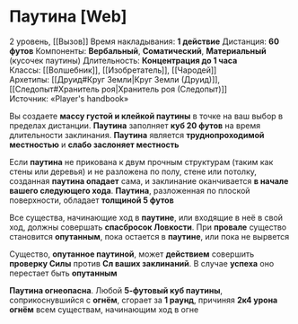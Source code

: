 # Паутина [Web]
2 уровень, [[Вызов]]
Время накладывания: **1 действие**
Дистанция: **60 футов**
Компоненты: **Вербальный**, **Соматический**, **Материальный** (кусочек паутины)
Длительность: **Концентрация до 1 часа**
Классы: [[Волшебник]], [[Изобретатель]], [[Чародей]]
Архетипы: [[Друид#Круг Земли|Круг Земли (Друид)]], [[Следопыт#Хранитель роя|Хранитель роя (Следопыт)]]
Источник: «Player's handbook»

Вы создаете **массу густой и клейкой паутины** в точке на ваш выбор в пределах дистанции. **Паутина** заполняет **куб 20 футов** на время длительности заклинания. **Паутина** является **труднопроходимой местностью** и **слабо заслоняет местность**

Если **паутина** не прикована к двум прочным структурам (таким как стены или деревья) и не разложена по полу, стене или потолку, созданная **паутина опадает** сама, и заклинание оканчивается **в начале вашего следующего хода**. **Паутина**, разложенная по плоской поверхности, обладает **толщиной 5 футов**

Все существа, начинающие ход в **паутине**, или входящие в неё в свой ход, должны совершать **спасбросок Ловкости**. При **провале** существо становится **опутанным**, пока остается в **паутине**, или пока не вырвется

Существо, **опутанное паутиной**, может **действием** совершить **проверку Силы** против **Сл ваших заклинаний**. В случае **успеха** оно перестает быть **опутанным**

**Паутина огнеопасна**. Любой **5-футовый куб паутины**, соприкоснувшийся с **огнём**, сгорает за **1 раунд**, причиняя **2к4 урона огнём** всем существам, начинающим ход в огне